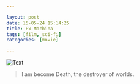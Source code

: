 ```yaml
---

layout: post
date: 15-05-24 15:14:25
title: Ex Machina
tags: [film, sci-fi]
categories: [movie]

---
```


![Text]({{site.url}}/assets/blog_img/2015-05-24-ex-machina/Ex.Machina.2015.720p.BluRay.x264-SPARKS.mkv_20150524_151144.413.png) 

> I am become Death, the destroyer of worlds.